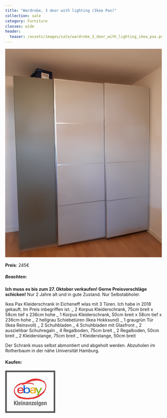 ```yaml
---
title: "Wardrobe, 3 door with lighting (Ikea Pax)"
collection: sale
category: Furniture
classes: wide
header: 
  teaser: /assets/images/sale/wardrobe_3_door_with_lighting_ikea_pax.png
---
```




<a href="https://www.ebay-kleinanzeigen.de/s-anzeige/ikea-pax-kleiderschrank-mit-3-tueren-236-cm-hohe/1541624524-81-9420">
  <img src="/assets/images/sale/wardrobe_3_door_with_lighting_ikea_pax.png" alt="Wardrobe, 3 door with lighting (Ikea Pax)">
</a>

**Preis**: 245€

##### Beachten:
**Ich muss es bis zum 27. Oktober verkaufen! Gerne Preisvorschläge schicken!**
Nur 2 Jahre alt und in gute Zustand.
Nur Selbstabholer.

Ikea Pax Kleiderschrank in Eicheneff wlas mit 3 Türen. Ich habe in 2018 gekauft. Im Preis inbegriffen ist:
_ 2 Korpus Kleiderschrank, 75cm breit x 58cm tief x 236cm hohe
_ 1 Korpus Kleiderschrank, 50cm breit x 58cm tief x 236cm hohe
_ 2 hellgrau Schiebetüren (Ikea Hokksund)
_ 1 graugrün Tür (Ikea Reinsvoll)
_ 2 Schuhbladen
_ 4 Schuhbladen mit Glasfront
_ 2 ausziehbar Schuhregaln
_ 4 Regalboden, 75cm breit
_ 2 Regalboden, 50cm breit
_ 2 Kleiderstange, 75cm breit
_ 1 Kleiderstange, 50cm breit

Der Schrank muss selbst abmontiert und abgeholt werden. Abzuholen im Rotherbaum in der nähe Universität Hamburg.

#### Kaufen:
<a href="https://www.ebay-kleinanzeigen.de/s-anzeige/ikea-pax-kleiderschrank-mit-3-tueren-236-cm-hohe/1541624524-81-9420">
  <img src="/assets/images/ebay.png" alt="Ebay Kleinanzeigen" style="border: 5px solid #555">
</a>

